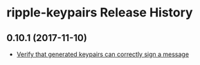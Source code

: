 # ripple-keypairs Release History

## 0.10.1 (2017-11-10)

+ [Verify that generated keypairs can correctly sign a message](https://github.com/ripple/ripple-keypairs/pull/22)

